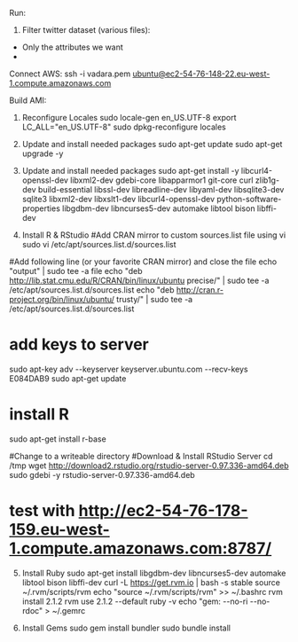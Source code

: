 Run:

1) Filter twitter dataset (various files):
- Only the attributes we want
-

Connect AWS:
ssh -i vadara.pem ubuntu@ec2-54-76-148-22.eu-west-1.compute.amazonaws.com



Build AMI:

1) Reconfigure Locales
sudo locale-gen en_US.UTF-8
export LC_ALL="en_US.UTF-8"
sudo dpkg-reconfigure locales

2) Update and install needed packages
sudo apt-get update
sudo apt-get upgrade -y


3) Update and install needed packages
sudo apt-get install -y libcurl4-openssl-dev libxml2-dev gdebi-core libapparmor1 git-core curl zlib1g-dev build-essential libssl-dev libreadline-dev libyaml-dev libsqlite3-dev sqlite3 libxml2-dev libxslt1-dev libcurl4-openssl-dev python-software-properties libgdbm-dev libncurses5-dev automake libtool bison libffi-dev

4) Install R & RStudio
#Add CRAN mirror to custom sources.list file using vi
sudo vi /etc/apt/sources.list.d/sources.list

#Add following line (or your favorite CRAN mirror) and close the file
echo "output" | sudo tee -a file
echo "deb http://lib.stat.cmu.edu/R/CRAN/bin/linux/ubuntu precise/" | sudo tee -a /etc/apt/sources.list.d/sources.list
echo "deb http://cran.r-project.org/bin/linux/ubuntu/ trusty/" | sudo tee -a /etc/apt/sources.list.d/sources.list

# add keys to server
sudo apt-key adv --keyserver keyserver.ubuntu.com --recv-keys E084DAB9
sudo apt-get update

# install R
sudo apt-get install r-base

#Change to a writeable directory
#Download & Install RStudio Server
cd /tmp
wget http://download2.rstudio.org/rstudio-server-0.97.336-amd64.deb
sudo gdebi -y rstudio-server-0.97.336-amd64.deb

# test with http://ec2-54-76-178-159.eu-west-1.compute.amazonaws.com:8787/

5) Install Ruby
sudo apt-get install libgdbm-dev libncurses5-dev automake libtool bison libffi-dev
curl -L https://get.rvm.io | bash -s stable
source ~/.rvm/scripts/rvm
echo "source ~/.rvm/scripts/rvm" >> ~/.bashrc
rvm install 2.1.2
rvm use 2.1.2 --default
ruby -v
echo "gem: --no-ri --no-rdoc" > ~/.gemrc

6) Install Gems
sudo gem install bundler
sudo bundle install
